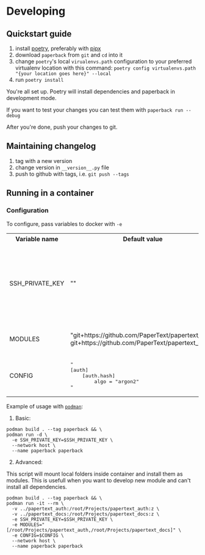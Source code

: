Developing
==========

Quickstart guide
----------------
1. install [poetry](https://python-poetry.org/),
    preferably with [pipx](https://pipxproject.github.io/pipx/)
1. download `paperback` from `git` and `cd` into it
1. change `poetry`'s local `virualenvs.path` configuration
    to your preferred virtualenv location with this command:
    `poetry config virtualenvs.path "{your location goes here}" --local`
1. run `poetry install`

You're all set up. Poetry will install dependencies and
    paperback in development mode.

If you want to test your changes you can test them with `paperback run --debug`

After you're done, push your changes to git.

Maintaining changelog
---------------------
1. tag with a new version
1. change version in  `__version__.py` file
1. push to github with tags, i.e. `git push --tags`

Running in a container
----------------------

### Configuration
To configure, pass  variables to docker with `-e`
<table>
    <tr>
        <th>Variable name</th>
        <th>Default value</th>
        <th>Description</th>
    </tr>
    <tr>
        <td>SSH_PRIVATE_KEY</td>
        <td>""</td>
        <td>SSH key to use for downloading modules<br>
        Can be RSA or ecdsa<br>
        <i><b>required</b></i> when used with standard implementation</td>
    </tr>
    <tr>
        <td>MODULES</td>
        <td>"git+https://github.com/PaperText/papertext_auth, git+https://github.com/PaperText/papertext_docs"</td>
        <td>List of comma separeted, pip installable modules</td>
    </tr>
    <tr>
        <td>CONFIG</td>
        <td><pre>"
[auth]
    [auth.hash]
        algo = "argon2"
"</pre></td>
        <td>Config to use for paperback instance</td>
    </tr>
</table> 

Example of usage with [`podman`](https://podman.io/):
1. Basic:
```shell script
podman build . --tag paperback && \
podman run -d \
  -e SSH_PRIVATE_KEY=$SSH_PRIVATE_KEY \
  --network host \
  --name paperback paperback
```
2. Advanced:

This script will mount local folders inside container and install them as modules. This is usefull when you want to develop new module and can't install all dependencies.
```shell script
podman build . --tag paperback && \
podman run -it --rm \
  -v ../papertext_auth:/root/Projects/papertext_auth:z \
  -v ../papertext_docs:/root/Projects/papertext_docs:z \
  -e SSH_PRIVATE_KEY=$SSH_PRIVATE_KEY \
  -e MODULES="[/root/Projects/papertext_auth,/root/Projects/papertext_docs]" \
  -e CONFIG=$CONFIG \
  --network host \
  --name paperback paperback
```
